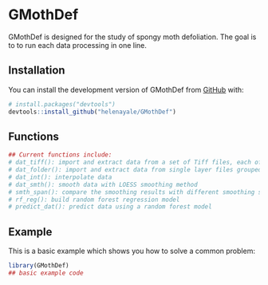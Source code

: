 
<!-- README.md is generated from README.Rmd. Please edit that file -->

# GMothDef

<!-- badges: start -->
<!-- badges: end -->

GMothDef is designed for the study of spongy moth defoliation. The goal
is to to run each data processing in one line.

## Installation

You can install the development version of GMothDef from
[GitHub](https://github.com/) with:

``` r
# install.packages("devtools")
devtools::install_github("helenayale/GMothDef")
```

## Functions

``` r
## Current functions include:
# dat_tiff(): import and extract data from a set of Tiff files, each of which include same amount of band layers ordered in the same way
# dat_folder(): import and extract data from single layer files grouped by band names in separate folders
# dat_int(): interpolate data
# dat_smth(): smooth data with LOESS smoothing method
# smth_span(): compare the smoothing results with different smoothing spans
# rf_reg(): build random forest regression model
# predict_dat(): predict data using a random forest model
```

## Example

This is a basic example which shows you how to solve a common problem:

``` r
library(GMothDef)
## basic example code
```
